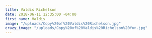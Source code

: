 ```yaml
---
title: Valdis Richelson
date: 2018-06-11 12:35:00 -04:00
first_name: Valdis
image: "/uploads/Copy%20of%20Valdis%20Richelson.jpg"
crazy_image: "/uploads/Copy%20of%20Valdis%20Richelson%20fun.jpg"
---
```


